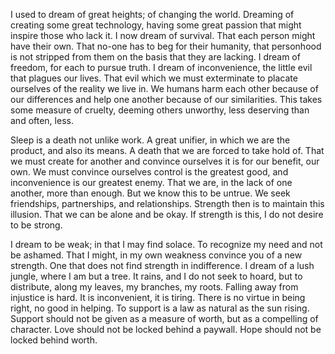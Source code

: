 I used to dream of great heights; of changing the world. Dreaming of creating some great technology, having some great passion that might inspire those who lack it. I now dream of survival. That each person might have their own. That no-one has to beg for their humanity, that personhood is not stripped from them on the basis that they are lacking. I dream of freedom, for each to pursue truth. I dream of inconvenience, the little evil that plagues our lives. That evil which we must exterminate to placate ourselves of the reality we live in. We humans harm each other because of our differences and help one another because of our similarities. This takes some measure of cruelty, deeming others unworthy, less deserving than and often, less.

Sleep is a death not unlike work. A great unifier, in which we are the product, and also its means. A death that we are forced to take hold of. That we must create for another and convince ourselves it is for our benefit, our own. We must convince ourselves control is the greatest good, and inconvenience is our greatest enemy. That we are, in the lack of one another, more than enough. But we know this to be untrue. We seek friendships, partnerships, and relationships. Strength then is to maintain this illusion. That we can be alone and be okay. If strength is this, I do not desire to be strong.

I dream to be weak; in that I may find solace. To recognize my need and not be ashamed. That I might, in my own weakness convince you of a new strength. One that does not find strength in indifference. I dream of a lush jungle, where I am but a tree. It rains, and I do not seek to hoard, but to distribute, along my leaves, my branches, my roots. Falling away from injustice is hard. It is inconvenient, it is tiring. There is no virtue in being right, no good in helping. To support is a law as natural as the sun rising. Support should not be given as a measure of worth, but as a compelling of character. Love should not be locked behind a paywall. Hope should not be locked behind worth.